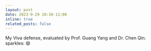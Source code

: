 ```yaml
---
layout: post
date: 2023-9-29 10:30-11:00
inline: true
related_posts: false
---
```


My Viva defense, evaluated by Prof. Guang Yang and Dr. Chen Qin. sparkles: :smile:
